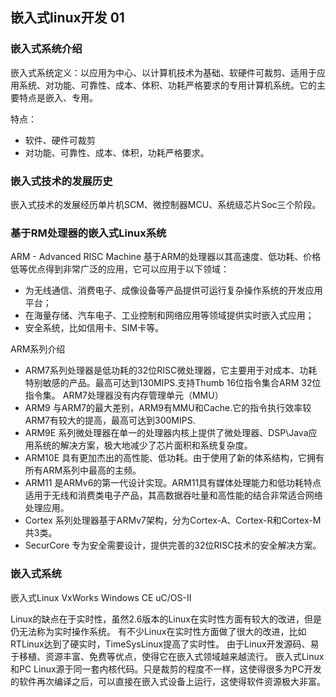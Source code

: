 
## 嵌入式linux开发 01

### 嵌入式系统介绍

嵌入式系统定义：以应用为中心、以计算机技术为基础、软硬件可裁剪、适用于应用系统、对功能、可靠性、成本、体积、功耗严格要求的专用计算机系统。它的主要特点是嵌入、专用。

特点：
- 软件、硬件可裁剪
- 对功能、可靠性、成本、体积，功耗严格要求。

### 嵌入式技术的发展历史

嵌入式技术的发展经历单片机SCM、微控制器MCU、系统级芯片Soc三个阶段。

### 基于RM处理器的嵌入式Linux系统

ARM - Advanced RISC Machine 
基于ARM的处理器以其高速度、低功耗、价格低等优点得到非常广泛的应用，它可以应用于以下领域：
- 为无线通信、消费电子、成像设备等产品提供可运行复杂操作系统的开发应用平台；
- 在海量存储、汽车电子、工业控制和网络应用等领域提供实时嵌入式应用；
- 安全系统，比如信用卡、SIM卡等。

ARM系列介绍
- ARM7系列处理器是低功耗的32位RISC微处理器，它主要用于对成本、功耗特别敏感的产品。最高可达到130MIPS.支持Thumb 16位指令集合ARM 32位指令集。
ARM7处理器没有内存管理单元（MMU）
- ARM9 与ARM7的最大差别，ARM9有MMU和Cache.它的指令执行效率较ARM7有较大的提高，最高可达到300MIPS.
- ARM9E 系列微处理器在单一的处理器内核上提供了微处理器、DSP\Java应用系统的解决方案，极大地减少了芯片面积和系统复杂度。
- ARM10E 具有更加杰出的高性能、低功耗。由于使用了新的体系结构，它拥有所有ARM系列中最高的主频。
- ARM11 是ARMv6的第一代设计实现。ARM11具有媒体处理能力和低功耗特点适用于无线和消费类电子产品，其高数据吞吐量和高性能的结合非常适合网络处理应用。
- Cortex 系列处理器基于ARMv7架构，分为Cortex-A、Cortex-R和Cortex-M共3类。
- SecurCore 专为安全需要设计，提供完善的32位RISC技术的安全解决方案。

### 嵌入式系统

嵌入式Linux
VxWorks
Windows CE
uC/OS-II

Linux的缺点在于实时性，虽然2.6版本的Linux在实时性方面有较大的改进，但是仍无法称为实时操作系统。
有不少Linux在实时性方面做了很大的改进，比如RTLinux达到了硬实时，TimeSysLinux提高了实时性。
由于Linux开发源码、易于移植、资源丰富、免费等优点，使得它在嵌入式领域越来越流行。
嵌入式Linux和PC Linux源于同一套内核代码。只是裁剪的程度不一样，这使得很多为PC开发的软件再次编译之后，可以直接在嵌入式设备上运行，这使得软件资源极大非富。






